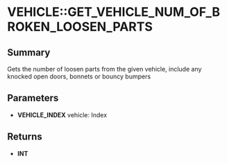 # VEHICLE::GET_VEHICLE_NUM_OF_BROKEN_LOOSEN_PARTS

## Summary
Gets the number of loosen parts from the given vehicle, include any knocked open doors, bonnets or bouncy bumpers

## Parameters
* **VEHICLE_INDEX** vehicle: Index

## Returns
* **INT**